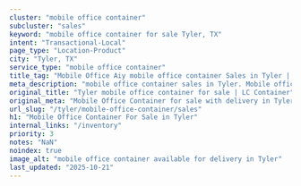 ```yaml
---
cluster: "mobile office container"
subcluster: "sales"
keyword: "mobile office container for sale Tyler, TX"
intent: "Transactional-Local"
page_type: "Location-Product"
city: "Tyler, TX"
service_type: "mobile office container"
title_tag: "Mobile Office Aiy mobile office container Sales in Tyler | LC Container"
meta_description: "mobile office container sales in Tyler. Mobile office containers for workspace solutions. Fast delivery, competitive pricing. Serving mobile office container area. Quote ID: GV1. Call (214) 524-4168 for your free quote today."
original_title: "Tyler mobile office container for sale | LC Container"
original_meta: "Mobile Office Container for sale with delivery in Tyler, TX. LC Container — local Since 2003. Get pricing today."
url_slug: "/tyler/mobile-office-container/sales"
h1: "Mobile Office Container For Sale in Tyler"
internal_links: "/inventory"
priority: 3
notes: "NaN"
noindex: true
image_alt: "mobile office container available for delivery in Tyler"
last_updated: "2025-10-21"
---
```


<!-- TODO: Add unique city/inventory copy, images, and internal links here. -->

